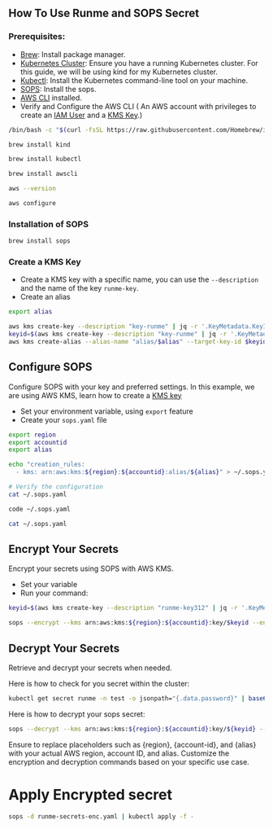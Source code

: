 ## How To Use Runme and SOPS Secret

### Prerequisites:

- [Brew](https://brew.sh/): Install package manager.
- [Kubernetes Cluster](https://kind.sigs.k8s.io/docs/user/quick-start/): Ensure you have a running Kubernetes cluster. For this guide, we will be using kind for my Kubernetes cluster.
- [Kubectl](https://kubernetes.io/docs/tasks/tools/): Install the Kubernetes command-line tool on your machine.
- [SOPS](https://fluxcd.io/flux/guides/mozilla-sops/): Install the sops.
- [AWS CLI](https://docs.aws.amazon.com/cli/v1/userguide/cli-chap-install.html) installed.
- Verify and Configure the AWS CLI  ( An AWS account with privileges to create an [IAM User](https://docs.aws.amazon.com/IAM/latest/UserGuide/id_users.html) and a [KMS Key](https://docs.aws.amazon.com/kms/latest/developerguide/create-keys.html).)

```sh {"name":"Prerequiste"}
/bin/bash -c "$(curl -fsSL https://raw.githubusercontent.com/Homebrew/install/HEAD/install.sh)"
```

```sh
brew install kind
```

```sh
brew install kubectl
```

```sh {"name":"awscli"}
brew install awscli
```

```sh {"name":"aws-version"}
aws --version
```

```sh {"name":"aws-configure"}
aws configure 
```

### Installation of SOPS

```sh {"name":"install-sops"}
brew install sops
```

### Create a KMS Key

- Create a KMS key with a specific name, you can use the `--description` and the name of the key `runme-key`.
- Create an alias

```sh {"name":"aws-kms-key"}
export alias

aws kms create-key --description "key-runme" | jq -r '.KeyMetadata.KeyId'
keyid=$(aws kms create-key --description "key-runme" | jq -r '.KeyMetadata.KeyId')
aws kms create-alias --alias-name "alias/$alias" --target-key-id $keyid

```

## Configure SOPS

Configure SOPS with your key and preferred settings. In this example, we are using AWS KMS, learn how to create a [KMS key](https://docs.aws.amazon.com/kms/latest/developerguide/create-keys.html)

- Set your environment variable, using `export` feature
- Create your `sops.yaml` file

```sh {"name":"configure-sops","promptEnv":"yes"}
export region
export accountid
export alias

echo "creation_rules:
  - kms: arn:aws:kms:${region}:${accountid}:alias/${alias}" > ~/.sops.yaml

# Verify the configuration 
cat ~/.sops.yaml
```

```sh
code ~/.sops.yaml
```

```sh
cat ~/.sops.yaml
```

## Encrypt Your Secrets

Encrypt your secrets using SOPS with AWS KMS.

- Set your variable
- Run your command:

```sh {"name":"encrypt-secrets"}
keyid=$(aws kms create-key --description "runme-key312" | jq -r '.KeyMetadata.KeyId')

sops --encrypt --kms arn:aws:kms:${region}:${accountid}:key/$keyid --encryption-context Role:runme-test --encrypted-regex password runme-secrets.yaml > runme-secrets-enc.yaml
```

## Decrypt Your Secrets

Retrieve and decrypt your secrets when needed.

Here is how to check for you secret within the cluster:

```sh {"name":"decrypt-secrets"}
kubectl get secret runme -n test -o jsonpath="{.data.password}" | base64 --decode
```

Here is how to decrypt your sops secret:

```sh {"name":"decrypt-sops "}
sops --decrypt --kms arn:aws:kms:${region}:${accountid}:key/${keyid} --encryption-context Role:runme-test --encrypted-regex password runme-secrets-enc.yaml > runme-secrets.yaml
```

Ensure to replace placeholders such as {region}, {account-id}, and {alias} with your actual AWS region, account ID, and alias. Customize the encryption and decryption commands based on your specific use case.

# Apply Encrypted secret

```sh {"name":"apply-encrypted-secret"}
sops -d runme-secrets-enc.yaml | kubectl apply -f -
```
